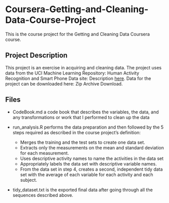 # Coursera-Getting-and-Cleaning-Data-Course-Project
This is the course project for the Getting and Cleaning Data Coursera course.

## Project Description
This project is an exercise in acquiring and cleaning data. The project uses data from the UCI Machine Learning Repository: Human Activity Recognition and Smart Phone Data site: Description [here](http://archive.ics.uci.edu/ml/datasets/Human+Activity+Recognition+Using+Smartphones). Data for the project can be downloaded here: Zip Archive Download.


## Files

* CodeBook.md a code book that describes the variables, the data, and any transformations or work that I performed to clean up the data

* run_analysis.R performs the data preparation and then followed by the 5 steps required as described in the course project’s definition:
  * Merges the training and the test sets to create one data set.
  * Extracts only the measurements on the mean and standard deviation for each measurement.
  * Uses descriptive activity names to name the activities in the data set
  * Appropriately labels the data set with descriptive variable names.
  * From the data set in step 4, creates a second, independent tidy data set with the average of each variable for each activity and each subject.

* tidy_dataset.txt is the exported final data after going through all the sequences described above.